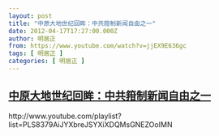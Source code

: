 ```yaml
---
layout: post
title: "中原大地世纪回眸：中共箝制新闻自由之一"
date: 2012-04-17T17:27:00.000Z
author: 明居正
from: https://www.youtube.com/watch?v=jjEX9E636gc
tags: [ 明居正 ]
categories: [ 明居正 ]
---
```

<!--1334683620000-->
[中原大地世纪回眸：中共箝制新闻自由之一](https://www.youtube.com/watch?v=jjEX9E636gc)
------

<div>
http://www.youtube.com/playlist?list=PLS8379AiJYXbreJSYXiXDQMsGNEZOoIMN
</div>
